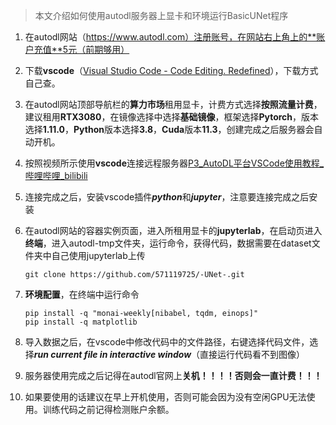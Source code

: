 > 本文介绍如何使用autodl服务器上显卡和环境运行BasicUNet程序

1. 在autodl网站（https://www.autodl.com）注册账号，在网站右上角上的**账户充值**5元（前期够用）

2. 下载**vscode**（[Visual Studio Code - Code Editing. Redefined](https://code.visualstudio.com/)），下载方式自己查。

3. 在autodl网站顶部导航栏的**算力市场**租用显卡，计费方式选择**按照流量计费**，建议租用**RTX3080**，在镜像选择中选择**基础镜像**，框架选择**Pytorch**，版本选择**1.11.0**，**Python**版本选择**3.8**，**Cuda**版本**11.3**，创建完成之后服务器会自动开机。

4. 按照视频所示使用**vscode**连接远程服务器[P3_AutoDL平台VSCode使用教程_哔哩哔哩_bilibili](https://www.bilibili.com/video/BV12a411f77Q/?vd_source=52687cb143b17a8989d9e9e4b1424009)

5. 连接完成之后，安装vscode插件***python***和***jupyter***，注意要连接完成之后安装

6. 在autodl网站的容器实例页面，进入所租用显卡的**jupyterlab**，在启动页进入**终端**，进入autodl-tmp文件夹，运行命令，获得代码，数据需要在dataset文件夹中自己使用jupyterlab上传

   ```
   git clone https://github.com/571119725/-UNet-.git
   ```

7. **环境配置**，在终端中运行命令

   ```
   pip install -q "monai-weekly[nibabel, tqdm, einops]"
   pip install -q matplotlib
   ```

8. 导入数据之后，在vscode中修改代码中的文件路径，右键选择代码文件，选择***run current file in interactive window***（直接运行代码看不到图像）

9. 服务器使用完成之后记得在autodl官网上**关机！！！！**否则会**一直计费！！！**

10. 如果要使用的话建议在早上开机使用，否则可能会因为没有空闲GPU无法使用。训练代码之前记得检测账户余额。